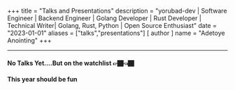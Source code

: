 +++
title = "Talks and Presentations"
description = "yorubad-dev | Software Engineer | Backend Engineer | Golang Developer | Rust Developer | Technical Writer| Golang, Rust, Python | Open Source Enthusiast"
date = "2023-01-01"
aliases = ["talks","presentations"]
[ author ]
name = "Adetoye Anointing"
+++

---

#### No Talks Yet....But on the watchlist 👉🏾👈🏾

#### This year should be fun
